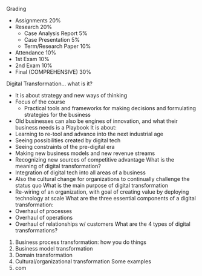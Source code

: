 Grading
- Assignments 20%
- Research 20%
	- Case Analysis Report 5%
	- Case Presentation 5%
	- Term/Research Paper 10%
- Attendance 10%
- 1st Exam 10%
- 2nd Exam 10%
- Final (COMPREHENSIVE) 30%

Digital Transformation... what is it?
- It is about strategy and new ways of thinking
- Focus of the course
	- Practical tools and frameworks for making decisions and formulating strategies for the business
- Old businesses can also be engines of innovation, and what their business needs is a Playbook
It is about:
- Learning to re-tool and advance into the next industrial age
- Seeing possibilities created by digital tech
- Seeing constraints of the pre-digital era
- Making new business models and new revenue streams
- Recognizing new sources of competitive advantage
What is the meaning of digital transformation?
- Integration of digital tech into all areas of a business
- Also the cultural change for organizations to continually challenge the status quo
What is the main purpose of digital transformation
- Re-wiring of an organization, with goal of creating value by deploying technology at scale
What are the three essential components of a digital transformation:
- Overhaul of processes
- Overhaul of operations
- Overhaul of relationships w/ customers
What are the 4 types of digital transformations?
1. Business process transformation: how you do things
2. Business model transformation
3. Domain transformation
4. Cultural/organizational transformation
Some examples
1. com